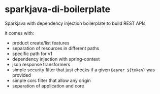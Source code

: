 # sparkjava-di-boilerplate
Sparkjava with dependency injection boilerplate to build REST APIs

it comes with:

- product create/list features
- separation of resources in different paths
- specific path for v1
- dependency injection with spring-context
- json response transformers
- simple security filter that just checks if a given `Bearer ${token}` was provided
- simple cors filter that allow any origin
- separation of application and core
